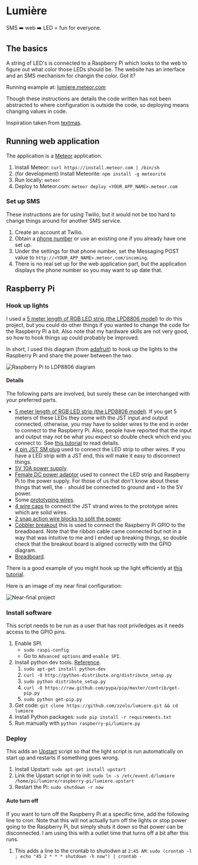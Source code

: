 # Lumière

SMS :arrow_right: web :arrow_right: LED = fun for everyone.

## The basics

A string of LED's is connected to a Raspberry Pi which looks to the web to figure out what color those LEDs should be.  The website has an interface and an SMS mechanism for changin the color.  Got it?

Running example at: [lumiere.meteor.com](http://lumiere.meteor.com)

Though these instructions are details the code written has not been abstracted to where configuration is outside the code, so deploying means changing values in code.

Inspiration taken from [textmas](https://github.com/emilyville/textmas).

## Running web application

The application is a [Meteor](http://www.meteor.com/) application.

1. Install Meteor: `curl https://install.meteor.com | /bin/sh`
1. (for development) Install Meteorite: `npm install -g meteorite`
1. Run locally: `meteor`
1. Deploy to Meteor.com: `meteor deploy <YOUR_APP_NAME>.meteor.com`

### Set up SMS

These instructions are for using Twilio, but it would not be too hard to change things around for another SMS service.

1. Create an account at Twilio.
1. Obtain a [phone number](https://www.twilio.com/user/account/phone-numbers) or use an existing one if you already have one set up.
1. Under the settings for that phone number, set the Messaging POST value to `http://<YOUR_APP_NAME>.meteor.com/incoming`.
1. There is no real set up for the web application part, but the application displays the phone number so you may want to up date that.

## Raspberry Pi

### Hook up lights

I used a [5 meter length of RGB LED strip (the LPD8806 model)](http://www.adafruit.com/products/306) to do this project, but you could do other things if you wanted to change the code for the Raspberry Pi a bit.  Also note that my hardware skills are not very good, so how to hook things up could probably be improved.

In short, I used this diagram (from [adafruit](http://learn.adafruit.com/light-painting-with-raspberry-pi/hardware)) to hook up the lights to the Raspberry Pi and share the power between the two.

![Raspberry Pi to LDP8806 diagram](https://raw.github.com/zzolo/lumiere/master/public/adafruit-raspberry-pi-ldp8806-diagram.png)

#### Details

The following parts are involved, but surely these can be interchanged with your preferred parts.

* [5 meter length of RGB LED strip (the LPD8806 model)](http://www.adafruit.com/products/306).  If you get 5 meters of these LEDs they come with the JST input and output connected, otherwise, you may have to solder wires to the end in order to connect to the Raspberry Pi.  Also, people have reported that the input and output may not be what you expect so double check which end you connect to.  See [this tutorial](http://learn.adafruit.com/digital-led-strip/wiring) to read details.
* [4 pin JST SM plug](http://www.adafruit.com/products/578) used to connect the LED strip to other wires.  If you have a LED strip with a JST end, this will make it easy to disconnect things.
* [5V 10A power supply](http://www.adafruit.com/products/658).
* [Female DC power adaptor](http://www.adafruit.com/products/368) used to connect the LED strip and Raspberry Pi to the power supply.  For those of us that don't know about these things that well, the `-` should be connected to ground and `+` to the 5V power.
* Some [prototyping wires](http://www.instructables.com/id/Protobloc-prototyping-wires/).
* [4 wire caps](http://en.wikipedia.org/wiki/Twist-on_wire_connector) to connect the JST strand wires to the prototype wires which are solid wires.
* [2 snap action wire blocks to split the power](http://www.adafruit.com/products/866).
* [Cobbler breakout](http://www.adafruit.com/products/914) this is used to connect the Raspberry Pi GPIO to the breadboard.  Note that the ribbon cable came connected but not in a way that was intuitive to me and I ended up breaking things, so double check that the breakout board is aligned correctly with the GPIO diagram.
* [Breadboard](http://www.adafruit.com/products/64).

There is a good example of you might hook up the light efficiently at [this tutorial](http://learn.adafruit.com/light-painting-with-raspberry-pi/hardware).

Here is an image of my near final configuration:

![Near-final project](https://raw.github.com/zzolo/lumiere/master/public/near-final.jpg)

### Install software

This script needs to be run as a user that has root priviledges as it needs access to the GPIO pins.

1. Enable SPI.
    * `sudo raspi-config`
    * Go to `Advanced options` and `enable SPI`.
1. Install python dev tools.  [Reference](http://raspberry.io/wiki/how-to-get-python-on-your-raspberrypi/).
    1. `sudo apt-get install python-dev`
    1. `curl -O http://python-distribute.org/distribute_setup.py`
    1. `sudo python distribute_setup.py`
    1. `curl -O https://raw.github.com/pypa/pip/master/contrib/get-pip.py`
    1. `sudo python get-pip.py`
1. Get code: `git clone https://github.com/zzolo/lumiere.git && cd lumiere`
1. Install Python packages: `sudo pip install -r requirements.txt`
1. Run manually with `python raspberry-pi/lumiere.py`

### Deploy

This adds an [Upstart](http://en.wikipedia.org/wiki/Upstart) script so that the light script is run automatically on start up and restarts if something goes wrong.

1. Install Upstart: `sudo apt-get install upstart`
1. Link the Upstart script in to init: `sudo ln -s /etc/event.d/lumiere /home/pi/lumiere/raspberry-pi/lumiere.upstart`
1. Restart the Pi: `sudo shutdown -r now`

#### Auto turn off

If you want to turn off the Raspberry Pi at a specific time, add the following line to cron.  Note that this will not actually turn off the lights or stop power going to the Raspberry Pi, but simply shuts it down so that power can be disconnected.  I am using this with a outlet time that turns off a bit after this runs.

1. This adds a line to the crontab to shutodwn at `2:45 AM`: `sudo (crontab -l ; echo "45 2 * * * shutdown -h now") | crontab -`

